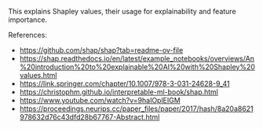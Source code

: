 This explains Shapley values, their usage for explainability and feature importance.

References:

* https://github.com/shap/shap?tab=readme-ov-file
* https://shap.readthedocs.io/en/latest/example_notebooks/overviews/An%20introduction%20to%20explainable%20AI%20with%20Shapley%20values.html
* https://link.springer.com/chapter/10.1007/978-3-031-24628-9_41
* https://christophm.github.io/interpretable-ml-book/shap.html
* https://www.youtube.com/watch?v=9haIOplEIGM
* https://proceedings.neurips.cc/paper_files/paper/2017/hash/8a20a8621978632d76c43dfd28b67767-Abstract.html
